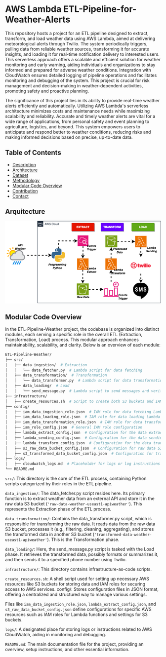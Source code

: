 # AWS Lambda ETL-Pipeline-for-Weather-Alerts  
    
This repository hosts a project for an ETL pipeline designed to extract, transform, and load weather data using AWS Lambda, aimed at delivering meteorological alerts through Twilio. The system periodically triggers, pulling data from reliable weather sources, transforming it for accurate insights, and loading it for real-time notification delivery to interested users. This serverless approach offers a scalable and efficient solution for weather monitoring and early warning, aiding individuals and organizations to stay informed and prepared for adverse weather conditions. Integration with CloudWatch ensures detailed logging of pipeline operations and facilitates monitoring and debugging of the system. This project is crucial for risk management and decision-making in weather-dependent activities, promoting safety and proactive planning.   
  
The significance of this project lies in its ability to provide real-time weather alerts efficiently and automatically. Utilizing AWS Lambda's serverless architecture minimizes costs and maintenance needs while maximizing scalability and reliability. Accurate and timely weather alerts are vital for a wide range of applications, from personal safety and event planning to agriculture, logistics, and beyond. This system empowers users to anticipate and respond better to weather conditions, reducing risks and making informed decisions based on precise, up-to-date data.  

## Table of Contents   
 
- [Description](#description)
- [Architecture](#architecture)
- [Dataset](#Dataset)
- [Methodology](#Methodology)
- [Modular Code Overview](#modular-code-overview)
- [Contribution](#contribution)
- [Contact](#contact)


## Arquitecture

![image](https://github.com/diegovillatoromx/AWS-Lambda-ETL-Pipeline-for-Weather-Alerts/blob/main/ETL-API-WEATHER.png)

## Modular Code Overview

In the ETL-Pipeline-Weather project, the codebase is organized into distinct modules, each serving a specific role in the overall ETL (Extraction, Transformation, Load) process. This modular approach enhances maintainability, scalability, and clarity. Below is an overview of each module:

```graphql
ETL-Pipeline-Weather/
├── src/
│   ├── data_ingestion/  # Extraction
│   │   └── data_fetcher.py  # Lambda script for data fetching
│   ├── data_transformation/  # Transformation
│   │   └── data_transformer.py  # Lambda script for data transformation
│   ├── data_loading/  # Load
│   │   └── send_message.py  # Lambda script to send messages and verify delivery
├── infrastructure/
│   ├── create_resources.sh  # Script to create both S3 buckets and IAM roles
├── config/
│   ├── iam_data_ingestion_role.json  # IAM role for data fetching Lambda
│   ├── iam_data_loading_role.json  # IAM role for data loading Lambda
│   ├── iam_data_transformation_role.json  # IAM role for data transformation Lambda
│   ├── iam_role_config.json  # General IAM role configuration
│   ├── lambda_extract_config.json  # Configuration for the data extraction Lambda function
│   ├── lambda_sending_config.json  # Configuration for the data sending Lambda function
│   ├── lambda_transform_config.json  # Configuration for the data transformation Lambda function
│   ├── s3_raw_data_bucket_config.json  # Configuration for raw data S3 bucket
│   ├── s3_transformed_data_bucket_config.json  # Configuration for transformed data S3 bucket
├── logs/
│   ├── cloudwatch_logs.md  # Placeholder for logs or log instructions
└── README.md
```

`src/`: This directory is the core of the ETL process, containing Python scripts categorized by their roles in the ETL pipeline.

`data_ingestion/`: The data_fetcher.py script resides here. Its primary function is to extract weather data from an external API and store it in the raw data S3 bucket (`'raw-data-weather-useast1-apiweather'`). This represents the Extraction phase of the ETL process.

`data_transformation/`: Contains the data_transformer.py script, which is responsible for transforming the raw data. It reads data from the raw data S3 bucket, processes it (e.g., filtering, cleaning, aggregating), and stores the transformed data in another S3 bucket (`'transformed-data-weather-useast1-apiweather'`). This is the Transformation phase.

`data_loading/`: Here, the send_message.py script is tasked with the Load phase. It retrieves the transformed data, possibly formats or summarizes it, and then sends it to a specified phone number using Twilio.

`infrastructure/`: This directory contains infrastructure-as-code scripts.

`create_resources.sh`: A shell script used for setting up necessary AWS resources like S3 buckets for storing data and IAM roles for securing access to AWS services.
config/: Stores configuration files in JSON format, offering a centralized and structured way to manage various settings.

Files like `iam_data_ingestion_role.json`, `lambda_extract_config.json`, and `s3_raw_data_bucket_config.json` define configurations for specific AWS resources such as IAM roles for Lambda functions and settings for S3 buckets.

`logs/`: A designated place for storing logs or instructions related to AWS CloudWatch, aiding in monitoring and debugging.

`README.md`: The main documentation file for the project, providing an overview, setup instructions, and other essential information.

